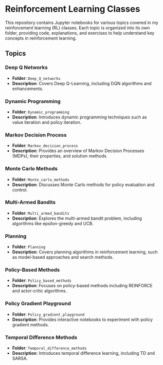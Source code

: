 # Reinforcement Learning Classes

This repository contains Jupyter notebooks for various topics covered in my reinforcement learning (RL) classes. Each topic is organized into its own folder, providing code, explanations, and exercises to help understand key concepts in reinforcement learning.

## Topics

### Deep Q Networks
- **Folder**: `Deep_Q_networks`
- **Description**: Covers Deep Q-Learning, including DQN algorithms and enhancements.

### Dynamic Programming
- **Folder**: `Dynamic_programming`
- **Description**: Introduces dynamic programming techniques such as value iteration and policy iteration.

### Markov Decision Process
- **Folder**: `Markov_decision_process`
- **Description**: Provides an overview of Markov Decision Processes (MDPs), their properties, and solution methods.

### Monte Carlo Methods
- **Folder**: `Monte_carlo_methods`
- **Description**: Discusses Monte Carlo methods for policy evaluation and control.

### Multi-Armed Bandits
- **Folder**: `Multi_armed_bandits`
- **Description**: Explores the multi-armed bandit problem, including algorithms like epsilon-greedy and UCB.

### Planning
- **Folder**: `Planning`
- **Description**: Covers planning algorithms in reinforcement learning, such as model-based approaches and search methods.

### Policy-Based Methods
- **Folder**: `Policy_based_methods`
- **Description**: Focuses on policy-based methods including REINFORCE and actor-critic algorithms.

### Policy Gradient Playground
- **Folder**: `Policy_gradient_playground`
- **Description**: Provides interactive notebooks to experiment with policy gradient methods.

### Temporal Difference Methods
- **Folder**: `Temporal_difference_methods`
- **Description**: Introduces temporal difference learning, including TD and SARSA.
